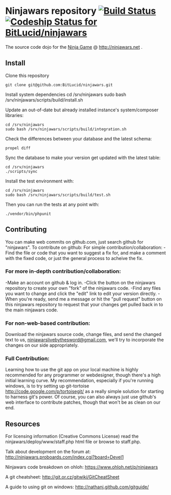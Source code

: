 # Ninjawars repository [![Build Status](https://travis-ci.org/BitLucid/ninjawars.png?branch=news)](https://travis-ci.org/BitLucid/ninjawars) [ ![Codeship Status for BitLucid/ninjawars](https://www.codeship.io/projects/7c7b3800-3608-0132-36b5-4e1d56e5e814/status)](https://www.codeship.io/projects/41292)
The source code dojo for the [Ninja Game](http://www.ninjawars.net) @ http://ninjawars.net .

## Install

Clone this repository

	git clone git@github.com:BitLucid/ninjawars.git

Install system dependencies
	cd /srv/ninjawars
	sudo bash /srv/ninjawars/scripts/build/install.sh
	
Update an out-of-date but already installed instance's system/composer libraries:

	cd /srv/ninjawars
	sudo bash /srv/ninjawars/scripts/build/integration.sh

Check the differences between your database and the latest schema:

    propel diff

Sync the database to make your version get updated with the latest table:

	cd /srv/ninjawars
	./scripts/sync

Install the test environment with:

	cd /srv/ninjawars
	sudo bash /srv/ninjawars/scripts/build/test.sh

Then you can run the tests at any point with:

    ./vendor/bin/phpunit

## Contributing
You can make web commits on github.com, just search github for "ninjawars".  To contribute on github:
For simple contribution/collaboration:
-Find the file or code that you want to suggest a fix for, and make a comment with the fixed code, or just the general process to acheive the fix.

### For more in-depth contribution/collaboration:
-Make an account on github & log in.
-Click the button on the ninjawars repository to create your own "fork" of the ninjawars code.
-Find any files you want to change and click the "edit" link to edit your version directly.
-When you're ready, send me a message or hit the "pull request" button on this ninjawars repository to request that your changes get pulled back in to the main ninjawars code.

### For non-web-based contribution:
Download the ninjawars source code, change files, and send the changed text to us, ninjawarslivebythesword@gmail.com, we'll try to incorporate the changes on our side appropriately.

### Full Contribution:
Learning how to use the git app on your local machine is highly recommended for any programmer or webdesigner, though there's a high initial learning curve.  My recommendation, especially if you're running windows, is to try setting up git-tortoise http://code.google.com/p/tortoisegit/ as a really simple solution for starting to harness git's power.  Of course, you can also always just use github's web interface to contribute patches, though that won't be as clean on our end.

## Resources

For licensing information (Creative Commons License) read the ninjawars/deploy/www/staff.php html file or browse to staff.php.

Talk about development on the forum at: 
http://ninjawars.proboards.com/index.cgi?board=Devel1

Ninjawars code breakdown on ohloh:
https://www.ohloh.net/p/ninjawars

A git cheatsheet:
http://git.or.cz/gitwiki/GitCheatSheet

A guide to using git on windows:
http://nathanj.github.com/gitguide/
